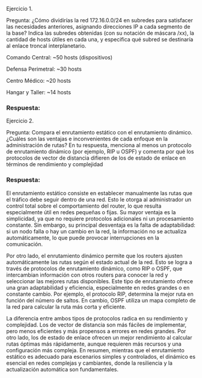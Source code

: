 Ejercicio 1. 


Pregunta: ¿Cómo dividirías la red 172.16.0.0/24 en subredes para satisfacer las necesidades anteriores, asignando direcciones IP a cada segmento de la base? Indica las subredes obtenidas (con su notación de máscara /xx), la cantidad de hosts útiles en cada una, y especifica qué subred se destinaría al enlace troncal interplanetario.


Comando Central: ~50 hosts (dispositivos)

Defensa Perimetral: ~30 hosts

Centro Médico: ~20 hosts

Hangar y Taller: ~14 hosts


### Respuesta:


Ejercicio 2.


Pregunta: Compara el enrutamiento estático con el enrutamiento dinámico. ¿Cuáles son las ventajas e inconvenientes de cada enfoque en la administración de rutas? En tu respuesta, menciona al menos un protocolo de enrutamiento dinámico (por ejemplo, RIP u OSPF) y comenta por qué los protocolos de vector de distancia difieren de los de estado de enlace en términos de rendimiento y complejidad​


### Respuesta:

El enrutamiento estático consiste en establecer manualmente las rutas que el tráfico debe seguir dentro de una red. Esto le otorga al administrador un control total sobre el comportamiento del router, lo que resulta especialmente útil en redes pequeñas o fijas. Su mayor ventaja es la simplicidad, ya que no requiere protocolos adicionales ni un procesamiento constante. Sin embargo, su principal desventaja es la falta de adaptabilidad: si un nodo falla o hay un cambio en la red, la información no se actualiza automáticamente, lo que puede provocar interrupciones en la comunicación.

Por otro lado, el enrutamiento dinámico permite que los routers ajusten automáticamente las rutas según el estado actual de la red. Esto se logra a través de protocolos de enrutamiento dinámico, como RIP o OSPF, que intercambian información con otros routers para conocer la red y seleccionar las mejores rutas disponibles. Este tipo de enrutamiento ofrece una gran adaptabilidad y eficiencia, especialmente en redes grandes o en constante cambio. Por ejemplo, el protocolo RIP, determina la mejor ruta en función del número de saltos. En cambio, OSPF utiliza un mapa completo de la red para calcular la ruta más corta y eficiente.

La diferencia entre ambos tipos de protocolos radica en su rendimiento y complejidad. Los de vector de distancia son más fáciles de implementar, pero menos eficientes y más propensos a errores en redes grandes. Por otro lado, los de estado de enlace ofrecen un mejor rendimiento al calcular rutas óptimas más rápidamente, aunque requieren más recursos y una configuración más compleja. En resumen, mientras que el enrutamiento estático es adecuado para escenarios simples y controlados, el dinámico es esencial en redes complejas y cambiantes, donde la resiliencia y la actualización automática son fundamentales.
